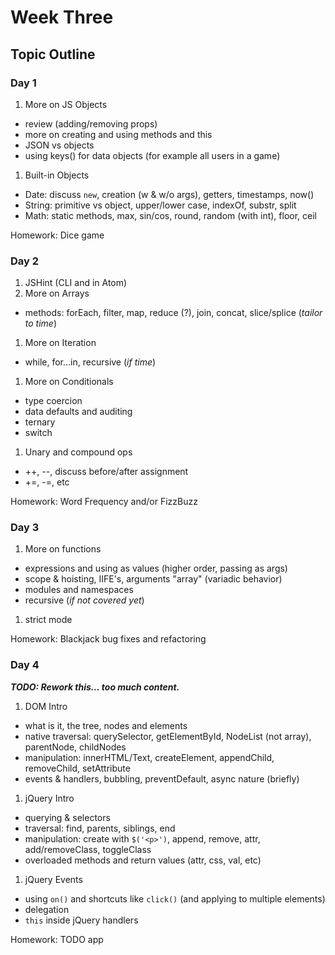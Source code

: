# Week Three

## Topic Outline

### Day 1

1. More on JS Objects
  * review (adding/removing props)
  * more on creating and using methods and this
  * JSON vs objects
  * using keys() for data objects (for example all users in a game)
1. Built-in Objects
  * Date: discuss `new`, creation (w & w/o args), getters, timestamps, now()
  * String: primitive vs object, upper/lower case, indexOf, substr, split
  * Math: static methods, max, sin/cos, round, random (with int), floor, ceil

Homework: Dice game

### Day 2

1. JSHint (CLI and in Atom)
1. More on Arrays
  * methods: forEach, filter, map, reduce (?), join, concat, slice/splice (_tailor to time_)
1. More on Iteration
  * while, for...in, recursive (_if time_)
1. More on Conditionals
  * type coercion
  * data defaults and auditing
  * ternary
  * switch
1. Unary and compound ops
  * ++, --, discuss before/after assignment
  * +=, -=, etc

Homework: Word Frequency and/or FizzBuzz

### Day 3

1. More on functions
  * expressions and using as values (higher order, passing as args)
  * scope & hoisting, IIFE's, arguments "array" (variadic behavior)
  * modules and namespaces
  * recursive (_if not covered yet_)
1. strict mode

Homework: Blackjack bug fixes and refactoring

### Day 4

**_TODO: Rework this... too much content._**

1. DOM Intro
  * what is it, the tree, nodes and elements
  * native traversal: querySelector, getElementById, NodeList (not array), parentNode, childNodes
  * manipulation: innerHTML/Text, createElement, appendChild, removeChild, setAttribute
  * events & handlers, bubbling, preventDefault, async nature (briefly)
1. jQuery Intro
  * querying & selectors
  * traversal: find, parents, siblings, end
  * manipulation: create with `$('<p>')`, append, remove, attr, add/removeClass, toggleClass
  * overloaded methods and return values (attr, css, val, etc)
1. jQuery Events
  * using `on()` and shortcuts like `click()` (and applying to multiple elements)
  * delegation
  * `this` inside jQuery handlers

Homework: TODO app
